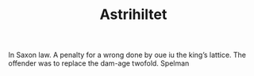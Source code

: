 ---
title: Astrihiltet
letter: A
permalink: "/definitions/astrihiltet.html"
body: In Saxon law. A penalty for a wrong done by oue iu the king’s lattice. The offender
  was to replace the dam-age twofold. Spelman
published_at: '2018-07-07'
layout: post
---